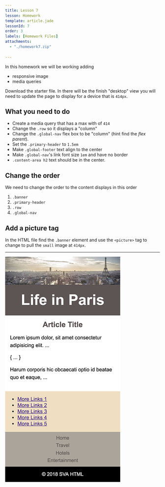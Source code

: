```yaml
---
title: Lesson 7
lesson: Homework
template: article.jade
lessonId: 7
order: 3
labels: [Homework Files]
attachments:
  - "./homework7.zip"

---
```


In this homework we will be working adding

* responsive image
* media queries

Download the starter file.  In there will be the finish "desktop" view you will need to update the page to display for a device that is `414px`.

## What you need to do

* Create a media query that has a max with of `414`
* Change the `.row` so it displays a "column"
* Change the `.global-nav` flex box to be "column" (hint find the *flex parent*).
* Set the `.primary-header` to `1.5em`
* Make `.global-footer` text align to the center
* Make `.global-nav`'s link font size `1em` and have no border
* `.content-area h2` text should be in the center.

## Change the order

We need to change the order to the content displays in this order

1. `.banner`
2. `.primary-header`
3. `.row`
4. `.global-nav`

## Add a picture tag

In the HTML file find the `.banner` element and use the `<picture>` tag to change to pull the `small` image at `414px`.

---

![](./images/final.png)